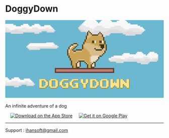 # DoggyDown

<img src="DoggyDownGraphicImage.png" alt="DoggyDown Graphic Image"/>

An infinite adventure of a dog

<span style='padding: 16px'><a href='https://apps.apple.com/app/doggydown/id1511681447'><img alt='Download on the App Store' src='https://upload.wikimedia.org/wikipedia/commons/3/3c/Download_on_the_App_Store_Badge.svg' width='208'/></a></span> <a href='https://play.google.com/store/apps/details?id=com.iHan.DoggyDown&pcampaignid=pcampaignidMKT-Other-global-all-co-prtnr-py-PartBadge-Mar2515-1'><img alt='Get it on Google Play' src='https://play.google.com/intl/en_us/badges/static/images/badges/en_badge_web_generic.png' width='240'/></a>

---

Support : ihansoft@gmail.com
